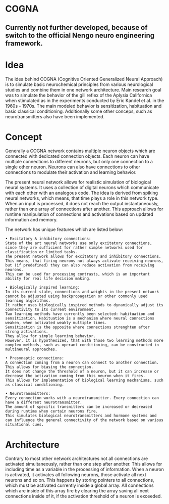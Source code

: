 # COGNA

## Currently not further developed, because of switch to the official Nengo neuro engineering framework.

<h1>Idea</h1>
  The idea behind COGNA (Cognitive Oriented Generalized Neural Approach) is to simulate basic neurochemical principles from various neurological studies and combine them in one network architecture. Main research goal was to simulate the behavior of the gill reflex of the Aplysia Californica when stimulated as in the experiments conducted by Eric Kandel et al. in the 1960s - 1970s. The main modeled behavior is sensitization, habituation and basic classical conditioning. Additionally some other conceps, such as neurotransmitters also have been implemented.
  
<h1>Concept</h1>
  Generally a COGNA network contains multiple neuron objects which are connected with dedicated connection objects. Each neuron can have multiple connections to different neurons, but only one connection to a single other neuron. Neurons can also have connections to other connections to modulate their activation and learning behavior.
  
  The present neural network allows for realistic simulation of biological neural systems. It uses a collection of digital neurons which communicate with each other with an analogous code. The idea is derived from spiking neural networks, which means, that time plays a role in this network type. When an input is processed, it does not reach the output instantaneously, rather than one array of connections after another. This approach allows for runtime manipulation of connections and activations based on updated information and memory.
  
The network has unique features which are listed below:

    • Excitatory & inhibitory connections:
    State of the art neural networks use only excitatory connections, since they are sufficient for rather simple networks used for classification or limited tasks.
    The present network allows for excitatory and inhibitory connections.
    This means, that firing neurons not always activate receiving neurons, but (if predefined) they can also reduce activation from receiving neurons.
    This can be used for processing contrasts, which is an important ability for real life decision making.
    
    • Biologically inspired learning:
    In its current state, connections and weights in the present network cannot be adjusted using backpropagation or other commonly used learning algorithms.
    It rather uses biologically inspired methods to dynamically adjust its connectivity to its current environment.
    Two learning methods have currently been selected: habituation and sensitization. Habituation is a mechanism where neural connections weaken, when activated weakly multiple times.
    Sensitization is the opposite where connections strenghten after strong activations.
    They allow for simple learning behavior.
    However, it is hypothesized, that with those two learning methods more complex methods, such as operant conditioning, can be constructed in multineural approaches.
    
    • Presynaptic connections:
    A connection coming from a neuron can connect to another connection. This allows for biasing the connection.
    It does not change the threshold of a neuron, but it can increase or decrease the activation coming from this neuron when it fires.
    This allows for implementation of biological learning mechanisms, such as classical conditioning.
    
    • Neurotransmitters:
    Every connection works with a neurotransmitter. Every connection can have a different neurotransmitter.
    The amount of specific transmitters can be increased or decreased during runtime when certain neurons fire.
    This simulates biological neurotransmitters and hormone systems and can influence the general connectivity of the network based on various situational cues.
  
<h1>Architecture</h1>
  Contrary to most other network architectures not all connections are activated simultaneously, rather than one step after another. This allows for including time as a variable in the processing of information. When a neuron is activated, it activates all following neurons, those activate all next neurons and so on.
  This happens by storing pointers to all connections, which must be activated currently inside a global array. All connections which are inside of this array fire by clearing the array saving all next connections inside of it, if the activation threshold of a neuron is exceeded.
